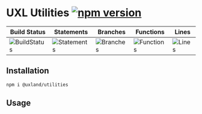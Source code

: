 # UXL Utilities [![npm version](https://badge.fury.io/js/%40uxland%2Futilities.svg)](https://badge.fury.io/js/%40uxland%2Futilities)

| Build Status                                    | Statements                                    | Branches                                  | Functions                                   | Lines                               |
| ----------------------------------------------- | --------------------------------------------- | ----------------------------------------- | ------------------------------------------- | ----------------------------------- |
| ![BuildStatus](https://img.shields.io/badge/Build-Passing-brightgreen.svg 'Building Status') | ![Statements](https://img.shields.io/badge/Coverage-38.75%25-red.svg 'Make me better!') | ![Branches](https://img.shields.io/badge/Coverage-11.11%25-red.svg 'Make me better!') | ![Functions](https://img.shields.io/badge/Coverage-23.53%25-red.svg 'Make me better!') | ![Lines](https://img.shields.io/badge/Coverage-40%25-red.svg 'Make me better!') |

## Installation

`npm i @uxland/utilities`

## Usage
